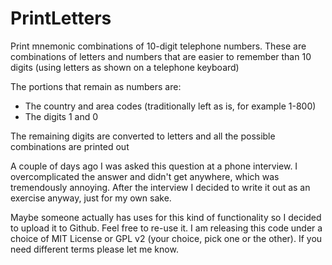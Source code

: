 PrintLetters
============

Print mnemonic combinations of 10-digit telephone numbers. These are combinations of letters and numbers 
that are easier to remember than 10 digits (using letters as shown on a telephone keyboard)

The portions that remain as numbers are:
* The country and area codes (traditionally left as is, for example 1-800)
* The digits 1 and 0

The remaining digits are converted to letters and all the possible combinations are printed out

A couple of days ago I was asked this question at a phone interview. I overcomplicated the answer and didn't get anywhere, 
which was tremendously annoying. After the interview I decided to write it out as an exercise anyway, just for my own sake.

Maybe someone actually has uses for this kind of functionality so I decided to upload it to Github.
Feel free to re-use it. I am releasing this code under a choice of MIT License or GPL v2 (your choice, pick one or the other). 
If you need different terms please let me know.
